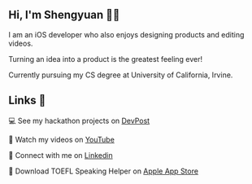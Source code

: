 ## Hi, I'm Shengyuan 👋🏻

I am an iOS developer who also enjoys designing products and editing videos.

Turning an idea into a product is the greatest feeling ever!

Currently pursuing my CS degree at University of California, Irvine.

## Links 🔗
💻 See my hackathon projects on [DevPost](https://devpost.com/shengyuan-lu)

🎥 Watch my videos on [YouTube](https://www.youtube.com/ShengyuanLu)

💼 Connect with me on [Linkedin](http://www.linkedin.com/in/shengyuan-lu)

📱 Download TOEFL Speaking Helper on [Apple App Store](https://apps.apple.com/us/app/toefl-speaking-helper/id1547083580)
